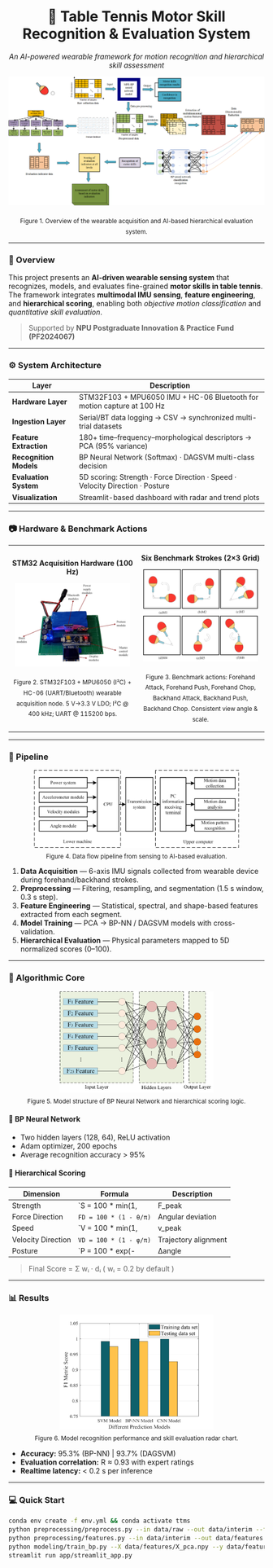 <!-- 🏓 Table Tennis Motor Skill Recognition & Evaluation System -->
<div align="center">

# 🏓 Table Tennis Motor Skill Recognition & Evaluation System  
*An AI-powered wearable framework for motion recognition and hierarchical skill assessment*

![System Overview](figures/overview.png)
<p align="center">
<sub>Figure 1. Overview of the wearable acquisition and AI-based hierarchical evaluation system.</sub>
</p>

</div>

---

### 🧩 Overview  

This project presents an **AI-driven wearable sensing system** that recognizes, models, and evaluates fine-grained **motor skills in table tennis**.  
The framework integrates **multimodal IMU sensing**, **feature engineering**, and **hierarchical scoring**, enabling both *objective motion classification* and *quantitative skill evaluation*.

> Supported by **NPU Postgraduate Innovation & Practice Fund (PF2024067)**  

---

### ⚙️ System Architecture  

| Layer | Description |
|-------|--------------|
| **Hardware Layer** | STM32F103 + MPU6050 IMU + HC-06 Bluetooth for motion capture at 100 Hz |
| **Ingestion Layer** | Serial/BT data logging → CSV → synchronized multi-trial datasets |
| **Feature Extraction** | 180+ time–frequency–morphological descriptors → PCA (95% variance) |
| **Recognition Models** | BP Neural Network (Softmax) · DAGSVM multi-class decision |
| **Evaluation System** | 5D scoring: Strength · Force Direction · Speed · Velocity Direction · Posture |
| **Visualization** | Streamlit-based dashboard with radar and trend plots |

---

### 📷 Hardware & Benchmark Actions

<table>
<tr>
<td align="center" width="50%">

**STM32 Acquisition Hardware (100 Hz)**
  
<img src="figures/hardware_stm32.png" alt="STM32F103 + MPU6050 + HC-06 hardware photo" width="95%"/>

<sub>Figure 2. STM32F103 + MPU6050 (I²C) + HC-06 (UART/Bluetooth) wearable acquisition node. 5 V→3.3 V LDO; I²C @ 400 kHz; UART @ 115200 bps.</sub>

</td>
<td align="center" width="50%">

**Six Benchmark Strokes (2×3 Grid)**
  
<img src="figures/actions_2x3.png" alt="Six benchmark table-tennis strokes in a 2×3 grid" width="95%"/>

<sub>Figure 3. Benchmark actions: Forehand Attack, Forehand Push, Forehand Chop, Backhand Attack, Backhand Push, Backhand Chop. Consistent view angle & scale.</sub>

</td>
</tr>
</table>












---






### 🧠 Pipeline  


<p align="center">
  <img src="figures/pipeline.png" width="80%">
  <br>
  <sub>Figure 4. Data flow pipeline from sensing to AI-based evaluation.</sub>
</p>



1. **Data Acquisition** — 6-axis IMU signals collected from wearable device during forehand/backhand strokes.  
2. **Preprocessing** — Filtering, resampling, and segmentation (1.5 s window, 0.3 s step).  
3. **Feature Engineering** — Statistical, spectral, and shape-based features extracted from each segment.  
4. **Model Training** — PCA → BP-NN / DAGSVM models with cross-validation.  
5. **Hierarchical Evaluation** — Physical parameters mapped to 5D normalized scores (0–100).  

---

### 🧩 Algorithmic Core  

<p align="center">
  <img src="figures/model_diagram.png" width="60%">
  <br>
  <sub>Figure 5. Model structure of BP Neural Network and hierarchical scoring logic.</sub>
</p>

#### 🧮 BP Neural Network  
- Two hidden layers (128, 64), ReLU activation  
- Adam optimizer, 200 epochs  
- Average recognition accuracy > 95%  

#### 🧩 Hierarchical Scoring  
| Dimension | Formula | Description |
|------------|----------|-------------|
| Strength | `S = 100 * min(1, |F_peak| / F_ref)` | Peak force ratio |
| Force Direction | `FD = 100 * (1 - θ/π)` | Angular deviation |
| Speed | `V = 100 * min(1, |v_peak| / v_ref)` | Speed efficiency |
| Velocity Direction | `VD = 100 * (1 - φ/π)` | Trajectory alignment |
| Posture | `P = 100 * exp(-|Δangle| / σ)` | Stability penalty |
> Final Score = Σ wᵢ · dᵢ ( wᵢ = 0.2 by default )

---

### 📊 Results  

<p align="center">
  <img src="figures/results.png" width="60%">
  <br>
  <sub>Figure 6. Model recognition performance and skill evaluation radar chart.</sub>
</p>

- **Accuracy:** 95.3% (BP-NN) | 93.7% (DAGSVM)  
- **Evaluation correlation:** R ≈ 0.93 with expert ratings  
- **Realtime latency:** < 0.2 s per inference  

---

### 💻 Quick Start  

```bash
conda env create -f env.yml && conda activate ttms
python preprocessing/preprocess.py --in data/raw --out data/interim --fs 100
python preprocessing/features.py --in data/interim --out data/features --win 150 --step 30
python modeling/train_bp.py --X data/features/X_pca.npy --y data/features/y.npy --save runs/bpnn.joblib
streamlit run app/streamlit_app.py
